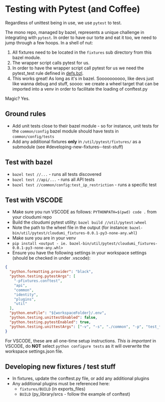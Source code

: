 # Testing with Pytest (and Coffee)

Regardless of unittest being in use, we use `pytest` to test.

The mono repo, managed by bazel, represents a unique challenge in integrating with `pytest`. In order to have our torte and eat it too, we need to jump through a few hoops. In a shell of nut:

1. All fixtures need to be located in the `fixtures` sub directory from this bazel module.
2. The wrapper script calls pytest for us.
3. In order to have the wrapper script call pytest for us we need the pytest_test rule defined in [defs.bzl](defs.bzl).
4. This works great! As long as it's in bazel. Soooooooooo, like devs just like wanna debug and stuff, soooo: we create a wheel target that can be imported into a venv in order to facilitate the loading of conftest.py

Magic? Yes.

## Ground rules

- Add unit tests close to their bazel module - so for instance, unit tests for the `common/config` bazel module should have tests in `common/config/tests`
- Add any additional fixtures **only** in `/util/pytest/fixtures/` as a submodule (see #developing-new-fixtures--test-stuff)

## Test with bazel

- `bazel test //...` - runs all tests discovered
- `bazel test //api/...` - runs all API tests
- `bazel test //common/config:test_ip_restriction` - runs a specific test

## Test with VSCODE

- Make sure you run VSCODE as follows: `PYTHONPATH=$(pwd) code .` from your cloudumi repo
- Build the cloudumi pytest utility: `bazel build //util/pytest:wheel`
- Note the path to the wheel file in the output (for instance: `bazel-bin/util/pytest/cloudumi_fixtures-0.0.1-py3-none-any.whl`)
- Make sure you are in your venv
- `pip install <output - ie. bazel-bin/util/pytest/cloudumi_fixtures-0.0.1-py3-none-any.whl>`
- Ensure you have the following settings in your workspace settings (should be checked in under .vscode):

```json
{
  "python.formatting.provider": "black",
  "python.testing.pytestArgs": [
    "-pfixtures.conftest",
    "api",
    "common",
    "identity",
    "plugins",
    "util"
  ],
  "python.envFile": "${workspaceFolder}/.env",
  "python.testing.unittestEnabled": false,
  "python.testing.pytestEnabled": true,
  "python.testing.unittestArgs": ["-v", "-s", "./common", "-p", "test_*.py"]
}
```

For VSCODE, these are all one-time setup instructions. _This is important_ in VSCODE, do **NOT** select `python configure tests` as it will overwrite the workspace settings.json file.

## Developing new fixtures / test stuff

- In fixtures, update the conftest.py file, or add any additional plugins
- Any additional plugins must be referenced here:
  - `fixtures/BUILD` (in exports_files)
  - `BUILD` (py_library/srcs - follow the example of conftest)
